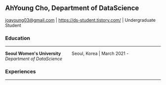 ## AhYoung Cho, Department of DataScience
joayoung03@gmail.com  |  https://ds-student.tistory.com/  |  Undergraduate Student     

### Education
-----
**Seoul Women's University**  &nbsp; &nbsp; &nbsp; &nbsp;  Seoul, Korea | March 2021 -       
_Department of DataScience_     


### Experiences
-----
